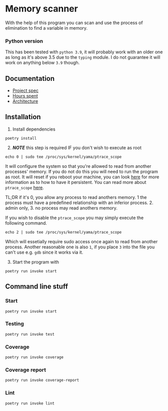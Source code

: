 # Memory scanner
With the help of this program you can scan and use the process 
of elimination to find a variable in memory.

### Python version
This has been tested with `python 3.9`, it will probably work with
an older one as long as it's above 3.5 due to the `typing` module. 
I do not guarantee it will work on anything below `3.9` though.

## Documentation
- [Project spec](documentation/project_spec.md)
- [Hours spent](documentation/hours_spent.md)
- [Architecture](documentation/architecture.md)

## Installation
1. Install dependencies
```shell
poetry install
```
2. ***NOTE*** this step is required IF you don't wish to execute as root
```shell
echo 0 | sudo tee /proc/sys/kernel/yama/ptrace_scope
```
It will configure the system so that you're allowed to read from another processes' memory.
If you do not do this you will need to run the program as root. It will reset if you reboot
your machine, you can look [here](https://unix.stackexchange.com/questions/329504/proc-sys-kernel-yama-ptrace-scope-keeps-resetting-to-1)
for more information as to how to have it persistent. You can read more about `ptrace_scope`
[here](https://www.kernel.org/doc/Documentation/security/Yama.txt).

TL;DR if it's 0, you allow any process to read anothers memory. 1 the process must have
a predefined relationship with an inferior process. 2. admin only, 3. no process may
read anothers memory.

If you wish to disable the `ptrace_scope` you may simply execute the following command.
```shell
echo 2 | sudo tee /proc/sys/kernel/yama/ptrace_scope
```

Which will essetially require sudo access once again to read from another process. Another
reasonable one is also `1`, if you place `3` into the file you can't use e.g. `gdb` since it
works via it.


3. Start the program with
```shell
poetry run invoke start
```

## Command line stuff
### Start
```shell
poetry run invoke start
```

### Testing
```shell
poetry run invoke test
```

### Coverage
```shell
poetry run invoke coverage
```

### Coverage report
```shell
poetry run invoke coverage-report
```

### Lint
```shell
poetry run invoke lint
```